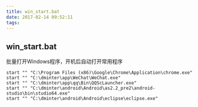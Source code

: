 ```yaml
---
title: win_start.bat
date: 2017-02-14 09:52:11
tags:
---
```

## win_start.bat ##
批量打开Windows程序，开机后自动打开常用程序

	start "" "C:\Program Files (x86)\Google\Chrome\Application\chrome.exe"
	start "" "C:\dminter\app\WeChat\WeChat.exe"
	start "" "C:\dminter\app\qq\Bin\QQScLauncher.exe"
	start "" "C:\dminter\android\Android\as2.2_pre2\android-studio\bin\studio64.exe"
	start "" "C:\dminter\android\Android\eclipse\eclipse.exe"
